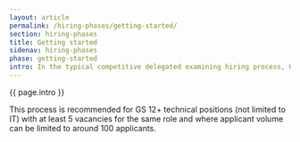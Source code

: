 ```yaml
---
layout: article
permalink: /hiring-phases/getting-started/
section: hiring-phases
title: Getting started
sidenav: hiring-phases
phase: getting-started
intro: In the typical competitive delegated examining hiring process, HR specialists review resumes and occupational questionnaires to determine that applicants are minimally qualified. Hiring managers often know that qualified people have applied for their open role, but receive delegated examining certificates without truly qualified applicants to select. The Competitive Hiring Pilot introduces subject matter experts (SMEs), in partnership with HR specialists as guides, to create and conduct interview assessments before an applicant is considered qualified. HR specialists protect merit principles and ensure that participants the documented assessment strategy is applied consistently.
---
```


<p class="usa-intro">
  {{ page.intro }}
</p>

This process is recommended for GS 12+ technical positions (not limited to IT) with at least 5 vacancies for the same role and where applicant volume can be limited to around 100 applicants.

<!--
## Identify Positions and Billets

## Choosing Subject Matter Experts

### Collecting Information About SMEs

Read our [guide to selecting Subject-Matter-Experts](sme-criteria/)

### Setting Time and Effort Expectations

## Training Subject Matter Experts

### Acknowledging and Mitigating Bias

## Building a recruitment pipeline

Use and measure the results for these techniques from The U.S. Digital Service (USDS) and The Lab at OPM to develop your short-term and long-term recruiting strategies.

### Developing a Talent Pipeline Strategy

To get the best people for your technical positions, develop a long-term talent pipeline strategy to tell prospective applicants about your agency and the types of work you typically do.

1.  **Attend technology conferences.**

Both USDS and The Lab at OPM encourage staff to participate in tech events both in the DC area and across the country. In order for this to be successful, both groups do what they can to remove friction so that staff can talk about their government work as freely as possible. USDS uses consistent media outreach, blog posts, and social media activity to help raise their profile, and while this takes time and effort to establish, it has paid off.

2.  **Cultivate relationships with well connected individuals.**

The Lab maintains a list of both designers and people interested in civic tech with large networks and audiences. They routinely reach out to these people when there's a job posting to ask them to mention it on Twitter, their blog, LinkedIn page, or even an email to their network.

3.  **Engage with local professional affinity groups.**

If SMEs are members of local meet-ups or other communities, encourage them to share your job announcement there. For example, see these popular D.C. technology events and communities:

-   [D.C. area Drupal meetup group Slack channel](https://www.meetup.com/drupal-dc/messages/archive/)
-   [D.C. Tech (Rails and JS heavy)](https://www.meetup.com/DC-Tech-Meetup/discussions/)
-   [D.C. Agile Software testing group](https://www.meetup.com/dcast-io/discussions/)
-   [Code for D.C.](https://www.meetup.com/Code-for-DC/discussions/)
-   [Refresh D.C.](https://refresh-dc.org/) - A community of web designers, developers, and other new media professionals working together to refresh the creative, technical, and professional aspects of their trades in the Washington, D.C. area.

## Creating a Case File

## Measuring a Hiring Action
 -->
